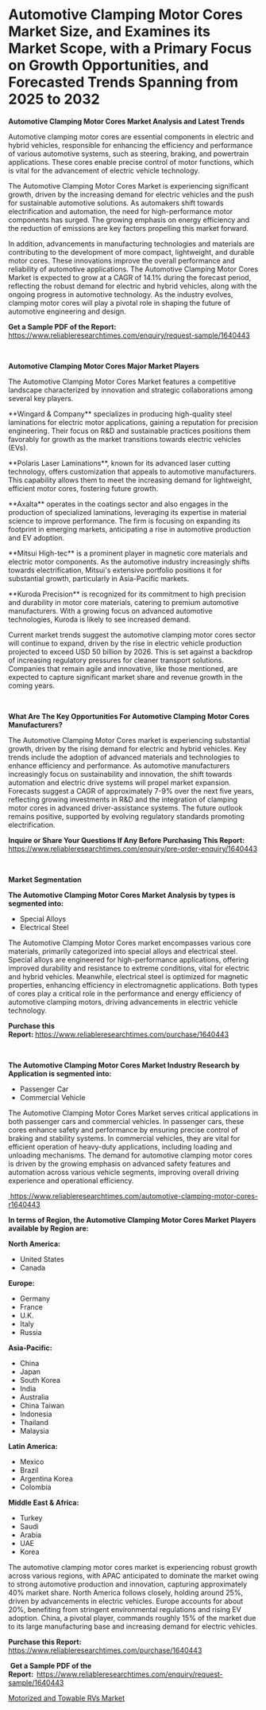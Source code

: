 <p><h1>Automotive Clamping Motor Cores Market Size, and Examines its Market Scope, with a Primary Focus on Growth Opportunities, and Forecasted Trends Spanning from 2025 to 2032</h1></p><p><strong>Automotive Clamping Motor Cores Market Analysis and Latest Trends</strong></p>
<p><p>Automotive clamping motor cores are essential components in electric and hybrid vehicles, responsible for enhancing the efficiency and performance of various automotive systems, such as steering, braking, and powertrain applications. These cores enable precise control of motor functions, which is vital for the advancement of electric vehicle technology.</p><p>The Automotive Clamping Motor Cores Market is experiencing significant growth, driven by the increasing demand for electric vehicles and the push for sustainable automotive solutions. As automakers shift towards electrification and automation, the need for high-performance motor components has surged. The growing emphasis on energy efficiency and the reduction of emissions are key factors propelling this market forward.</p><p>In addition, advancements in manufacturing technologies and materials are contributing to the development of more compact, lightweight, and durable motor cores. These innovations improve the overall performance and reliability of automotive applications. The Automotive Clamping Motor Cores Market is expected to grow at a CAGR of 14.1% during the forecast period, reflecting the robust demand for electric and hybrid vehicles, along with the ongoing progress in automotive technology. As the industry evolves, clamping motor cores will play a pivotal role in shaping the future of automotive engineering and design.</p></p>
<p><strong>Get a Sample PDF of the Report:&nbsp;</strong> <a href="https://www.reliableresearchtimes.com/enquiry/request-sample/1640443?utm_campaign=3219&utm_medium=2&utm_source=Github&utm_content=ia&utm_term=30032025&utm_id=automotive-clamping-motor-cores">https://www.reliableresearchtimes.com/enquiry/request-sample/1640443</a></p>
<p>&nbsp;</p>
<p><strong>Automotive Clamping Motor Cores Major Market Players</strong></p>
<p><p>The Automotive Clamping Motor Cores Market features a competitive landscape characterized by innovation and strategic collaborations among several key players.</p><p>**Wingard & Company** specializes in producing high-quality steel laminations for electric motor applications, gaining a reputation for precision engineering. Their focus on R&D and sustainable practices positions them favorably for growth as the market transitions towards electric vehicles (EVs).</p><p>**Polaris Laser Laminations**, known for its advanced laser cutting technology, offers customization that appeals to automotive manufacturers. This capability allows them to meet the increasing demand for lightweight, efficient motor cores, fostering future growth.</p><p>**Axalta** operates in the coatings sector and also engages in the production of specialized laminations, leveraging its expertise in material science to improve performance. The firm is focusing on expanding its footprint in emerging markets, anticipating a rise in automotive production and EV adoption.</p><p>**Mitsui High-tec** is a prominent player in magnetic core materials and electric motor components. As the automotive industry increasingly shifts towards electrification, Mitsui's extensive portfolio positions it for substantial growth, particularly in Asia-Pacific markets.</p><p>**Kuroda Precision** is recognized for its commitment to high precision and durability in motor core materials, catering to premium automotive manufacturers. With a growing focus on advanced automotive technologies, Kuroda is likely to see increased demand.</p><p>Current market trends suggest the automotive clamping motor cores sector will continue to expand, driven by the rise in electric vehicle production projected to exceed USD 50 billion by 2026. This is set against a backdrop of increasing regulatory pressures for cleaner transport solutions. Companies that remain agile and innovative, like those mentioned, are expected to capture significant market share and revenue growth in the coming years.</p></p>
<p>&nbsp;</p>
<p><strong>What Are The Key Opportunities For Automotive Clamping Motor Cores Manufacturers?</strong></p>
<p><p>The Automotive Clamping Motor Cores market is experiencing substantial growth, driven by the rising demand for electric and hybrid vehicles. Key trends include the adoption of advanced materials and technologies to enhance efficiency and performance. As automotive manufacturers increasingly focus on sustainability and innovation, the shift towards automation and electric drive systems will propel market expansion. Forecasts suggest a CAGR of approximately 7-9% over the next five years, reflecting growing investments in R&D and the integration of clamping motor cores in advanced driver-assistance systems. The future outlook remains positive, supported by evolving regulatory standards promoting electrification.</p></p>
<p><strong>Inquire or Share Your Questions If Any Before Purchasing This Report:</strong> <a href="https://www.reliableresearchtimes.com/enquiry/pre-order-enquiry/1640443?utm_campaign=3219&utm_medium=2&utm_source=Github&utm_content=ia&utm_term=30032025&utm_id=automotive-clamping-motor-cores">https://www.reliableresearchtimes.com/enquiry/pre-order-enquiry/1640443</a></p>
<p>&nbsp;</p>
<p><strong>Market Segmentation</strong></p>
<p><strong>The Automotive Clamping Motor Cores Market Analysis by types is segmented into:</strong></p>
<p><ul><li>Special Alloys</li><li>Electrical Steel</li></ul></p>
<p><p>The Automotive Clamping Motor Cores market encompasses various core materials, primarily categorized into special alloys and electrical steel. Special alloys are engineered for high-performance applications, offering improved durability and resistance to extreme conditions, vital for electric and hybrid vehicles. Meanwhile, electrical steel is optimized for magnetic properties, enhancing efficiency in electromagnetic applications. Both types of cores play a critical role in the performance and energy efficiency of automotive clamping motors, driving advancements in electric vehicle technology.</p></p>
<p><strong>Purchase this Report:&nbsp;</strong><a href="https://www.reliableresearchtimes.com/purchase/1640443?utm_campaign=3219&utm_medium=2&utm_source=Github&utm_content=ia&utm_term=30032025&utm_id=automotive-clamping-motor-cores">https://www.reliableresearchtimes.com/purchase/1640443</a></p>
<p>&nbsp;</p>
<p><strong>The Automotive Clamping Motor Cores Market Industry Research by Application is segmented into:</strong></p>
<p><ul><li>Passenger Car</li><li>Commercial Vehicle</li></ul></p>
<p><p>The Automotive Clamping Motor Cores Market serves critical applications in both passenger cars and commercial vehicles. In passenger cars, these cores enhance safety and performance by ensuring precise control of braking and stability systems. In commercial vehicles, they are vital for efficient operation of heavy-duty applications, including loading and unloading mechanisms. The demand for automotive clamping motor cores is driven by the growing emphasis on advanced safety features and automation across various vehicle segments, improving overall driving experience and operational efficiency.</p></p>
<p><a href="https://www.reliableresearchtimes.com/automotive-clamping-motor-cores-r1640443?utm_campaign=3219&utm_medium=2&utm_source=Github&utm_content=ia&utm_term=30032025&utm_id=automotive-clamping-motor-cores">&nbsp;https://www.reliableresearchtimes.com/automotive-clamping-motor-cores-r1640443</a></p>
<p><strong>In terms of Region, the Automotive Clamping Motor Cores Market Players available by Region are:</strong></p>
<p>
    <p> <strong> North America: </strong>
        <ul>
            <li>United States</li>
            <li>Canada</li>
        </ul>
        </p> 
    <p> <strong> Europe: </strong>
        <ul>
            <li>Germany</li>
            <li>France</li>
            <li>U.K.</li>
            <li>Italy</li>
            <li>Russia</li>
        </ul>
        </p> 
    <p> <strong> Asia-Pacific: </strong>
        <ul>
            <li>China</li>
            <li>Japan</li>
            <li>South Korea</li>
            <li>India</li>
            <li>Australia</li>
            <li>China Taiwan</li>
            <li>Indonesia</li>
            <li>Thailand</li>
            <li>Malaysia</li>
        </ul>
        </p> 
    <p> <strong> Latin America: </strong>
        <ul>
            <li>Mexico</li>
            <li>Brazil</li>
            <li>Argentina Korea</li>
            <li>Colombia</li>
        </ul>
        </p> 
    <p> <strong> Middle East & Africa: </strong>
        <ul>
            <li>Turkey</li>
            <li>Saudi</li>
            <li>Arabia</li>
            <li>UAE</li>
            <li>Korea</li>
        </ul>
    </p>
    </p>
<p><p>The automotive clamping motor cores market is experiencing robust growth across various regions, with APAC anticipated to dominate the market owing to strong automotive production and innovation, capturing approximately 40% market share. North America follows closely, holding around 25%, driven by advancements in electric vehicles. Europe accounts for about 20%, benefiting from stringent environmental regulations and rising EV adoption. China, a pivotal player, commands roughly 15% of the market due to its large manufacturing base and increasing demand for electric vehicles.</p></p>
<p><strong>Purchase this Report: </strong><a href="https://www.reliableresearchtimes.com/purchase/1640443?utm_campaign=3219&utm_medium=2&utm_source=Github&utm_content=ia&utm_term=30032025&utm_id=automotive-clamping-motor-cores">https://www.reliableresearchtimes.com/purchase/1640443</a></p>
<p>&nbsp;<strong>Get a Sample PDF of the Report:&nbsp;&nbsp;</strong><a href="https://www.reliableresearchtimes.com/enquiry/request-sample/1640443?utm_campaign=3219&utm_medium=2&utm_source=Github&utm_content=ia&utm_term=30032025&utm_id=automotive-clamping-motor-cores">https://www.reliableresearchtimes.com/enquiry/request-sample/1640443</a></p>
<p><strong></strong></p>
<p><p><a href="https://github.com/bulkagumanvv/Market-Research-Report-List-1/blob/main/motorized-and-towable-rvs-market.md?utm_campaign=3219&utm_medium=2&utm_source=Github&utm_content=ia&utm_term=30032025&utm_id=automotive-clamping-motor-cores">Motorized and Towable RVs Market</a></p></p>